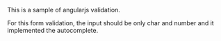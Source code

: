 This is a sample of angularjs validation.

For this form validation,  the input should be only char and number and it implemented the autocomplete.

